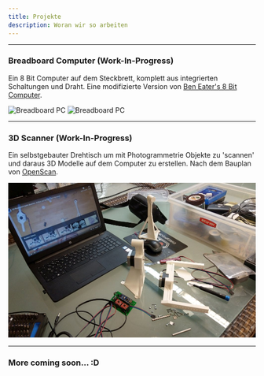 ```yaml
---
title: Projekte
description: Woran wir so arbeiten
---
```


---

### Breadboard Computer (Work-In-Progress)

Ein 8 Bit Computer auf dem Steckbrett, komplett aus integrierten Schaltungen und Draht.
Eine modifizierte Version von [Ben Eater's 8 Bit Computer](https://eater.net/8bit/).

![Breadboard PC](/images/projects/breadboardpc_2.jpg)
![Breadboard PC](/images/projects/breadboardpc_1.jpg)

---

### 3D Scanner (Work-In-Progress)

Ein selbstgebauter Drehtisch um mit Photogrammetrie Objekte zu 'scannen' und daraus 3D Modelle auf dem Computer zu erstellen.
Nach dem Bauplan von [OpenScan](https://www.openscan.eu/).

![3D Scanner](/images/projects/3dscanner_1.jpg)

---

### More coming soon... :D
